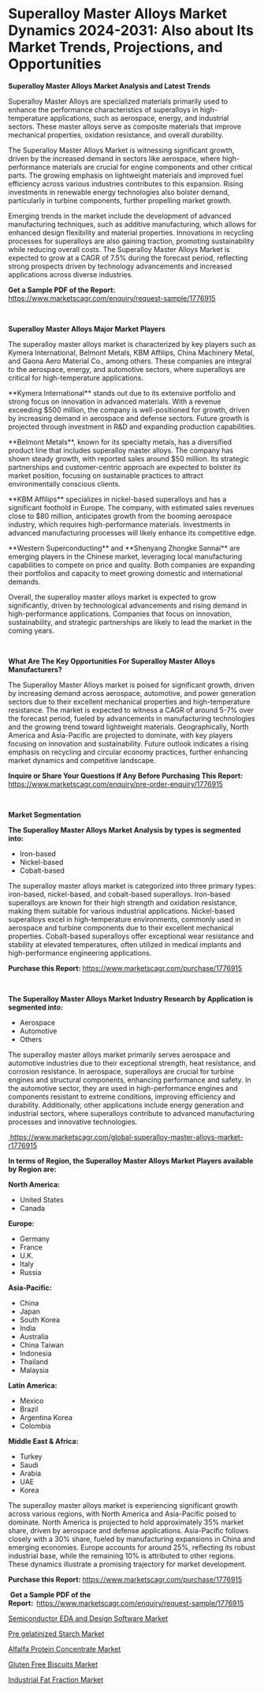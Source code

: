<p><h1>Superalloy Master Alloys Market Dynamics 2024-2031: Also about Its Market Trends, Projections, and Opportunities</h1></p><p><strong>Superalloy Master Alloys Market Analysis and Latest Trends</strong></p>
<p><p>Superalloy Master Alloys are specialized materials primarily used to enhance the performance characteristics of superalloys in high-temperature applications, such as aerospace, energy, and industrial sectors. These master alloys serve as composite materials that improve mechanical properties, oxidation resistance, and overall durability. </p><p>The Superalloy Master Alloys Market is witnessing significant growth, driven by the increased demand in sectors like aerospace, where high-performance materials are crucial for engine components and other critical parts. The growing emphasis on lightweight materials and improved fuel efficiency across various industries contributes to this expansion. Rising investments in renewable energy technologies also bolster demand, particularly in turbine components, further propelling market growth. </p><p>Emerging trends in the market include the development of advanced manufacturing techniques, such as additive manufacturing, which allows for enhanced design flexibility and material properties. Innovations in recycling processes for superalloys are also gaining traction, promoting sustainability while reducing overall costs. The Superalloy Master Alloys Market is expected to grow at a CAGR of 7.5% during the forecast period, reflecting strong prospects driven by technology advancements and increased applications across diverse industries.</p></p>
<p><strong>Get a Sample PDF of the Report:&nbsp;</strong> <a href="https://www.marketscagr.com/enquiry/request-sample/1776915?utm_campaign=1576&utm_medium=2&utm_source=Github&utm_content=ia&utm_term=13102024&utm_id=superalloy-master-alloys">https://www.marketscagr.com/enquiry/request-sample/1776915</a></p>
<p>&nbsp;</p>
<p><strong>Superalloy Master Alloys Major Market Players</strong></p>
<p><p>The superalloy master alloys market is characterized by key players such as Kymera International, Belmont Metals, KBM Affilips, China Machinery Metal, and Gaona Aero Material Co., among others. These companies are integral to the aerospace, energy, and automotive sectors, where superalloys are critical for high-temperature applications.</p><p>**Kymera International** stands out due to its extensive portfolio and strong focus on innovation in advanced materials. With a revenue exceeding $500 million, the company is well-positioned for growth, driven by increasing demand in aerospace and defense sectors. Future growth is projected through investment in R&D and expanding production capabilities.</p><p>**Belmont Metals**, known for its specialty metals, has a diversified product line that includes superalloy master alloys. The company has shown steady growth, with reported sales around $50 million. Its strategic partnerships and customer-centric approach are expected to bolster its market position, focusing on sustainable practices to attract environmentally conscious clients.</p><p>**KBM Affilips** specializes in nickel-based superalloys and has a significant foothold in Europe. The company, with estimated sales revenues close to $80 million, anticipates growth from the booming aerospace industry, which requires high-performance materials. Investments in advanced manufacturing processes will likely enhance its competitive edge.</p><p>**Western Superconducting** and **Shenyang Zhongke Sannai** are emerging players in the Chinese market, leveraging local manufacturing capabilities to compete on price and quality. Both companies are expanding their portfolios and capacity to meet growing domestic and international demands.</p><p>Overall, the superalloy master alloys market is expected to grow significantly, driven by technological advancements and rising demand in high-performance applications. Companies that focus on innovation, sustainability, and strategic partnerships are likely to lead the market in the coming years.</p></p>
<p>&nbsp;</p>
<p><strong>What Are The Key Opportunities For Superalloy Master Alloys Manufacturers?</strong></p>
<p><p>The Superalloy Master Alloys market is poised for significant growth, driven by increasing demand across aerospace, automotive, and power generation sectors due to their excellent mechanical properties and high-temperature resistance. The market is expected to witness a CAGR of around 5-7% over the forecast period, fueled by advancements in manufacturing technologies and the growing trend toward lightweight materials. Geographically, North America and Asia-Pacific are projected to dominate, with key players focusing on innovation and sustainability. Future outlook indicates a rising emphasis on recycling and circular economy practices, further enhancing market dynamics and competitive landscape.</p></p>
<p><strong>Inquire or Share Your Questions If Any Before Purchasing This Report:</strong> <a href="https://www.marketscagr.com/enquiry/pre-order-enquiry/1776915?utm_campaign=1576&utm_medium=2&utm_source=Github&utm_content=ia&utm_term=13102024&utm_id=superalloy-master-alloys">https://www.marketscagr.com/enquiry/pre-order-enquiry/1776915</a></p>
<p>&nbsp;</p>
<p><strong>Market Segmentation</strong></p>
<p><strong>The Superalloy Master Alloys Market Analysis by types is segmented into:</strong></p>
<p><ul><li>Iron-based</li><li>Nickel-based</li><li>Cobalt-based</li></ul></p>
<p><p>The superalloy master alloys market is categorized into three primary types: iron-based, nickel-based, and cobalt-based superalloys. Iron-based superalloys are known for their high strength and oxidation resistance, making them suitable for various industrial applications. Nickel-based superalloys excel in high-temperature environments, commonly used in aerospace and turbine components due to their excellent mechanical properties. Cobalt-based superalloys offer exceptional wear resistance and stability at elevated temperatures, often utilized in medical implants and high-performance engineering applications.</p></p>
<p><strong>Purchase this Report:&nbsp;</strong><a href="https://www.marketscagr.com/purchase/1776915?utm_campaign=1576&utm_medium=2&utm_source=Github&utm_content=ia&utm_term=13102024&utm_id=superalloy-master-alloys">https://www.marketscagr.com/purchase/1776915</a></p>
<p>&nbsp;</p>
<p><strong>The Superalloy Master Alloys Market Industry Research by Application is segmented into:</strong></p>
<p><ul><li>Aerospace</li><li>Automotive</li><li>Others</li></ul></p>
<p><p>The superalloy master alloys market primarily serves aerospace and automotive industries due to their exceptional strength, heat resistance, and corrosion resistance. In aerospace, superalloys are crucial for turbine engines and structural components, enhancing performance and safety. In the automotive sector, they are used in high-performance engines and components resistant to extreme conditions, improving efficiency and durability. Additionally, other applications include energy generation and industrial sectors, where superalloys contribute to advanced manufacturing processes and innovative technologies.</p></p>
<p><a href="https://www.marketscagr.com/global-superalloy-master-alloys-market-r1776915?utm_campaign=1576&utm_medium=2&utm_source=Github&utm_content=ia&utm_term=13102024&utm_id=superalloy-master-alloys">&nbsp;https://www.marketscagr.com/global-superalloy-master-alloys-market-r1776915</a></p>
<p><strong>In terms of Region, the Superalloy Master Alloys Market Players available by Region are:</strong></p>
<p>
    <p> <strong> North America: </strong>
        <ul>
            <li>United States</li>
            <li>Canada</li>
        </ul>
        </p> 
    <p> <strong> Europe: </strong>
        <ul>
            <li>Germany</li>
            <li>France</li>
            <li>U.K.</li>
            <li>Italy</li>
            <li>Russia</li>
        </ul>
        </p> 
    <p> <strong> Asia-Pacific: </strong>
        <ul>
            <li>China</li>
            <li>Japan</li>
            <li>South Korea</li>
            <li>India</li>
            <li>Australia</li>
            <li>China Taiwan</li>
            <li>Indonesia</li>
            <li>Thailand</li>
            <li>Malaysia</li>
        </ul>
        </p> 
    <p> <strong> Latin America: </strong>
        <ul>
            <li>Mexico</li>
            <li>Brazil</li>
            <li>Argentina Korea</li>
            <li>Colombia</li>
        </ul>
        </p> 
    <p> <strong> Middle East & Africa: </strong>
        <ul>
            <li>Turkey</li>
            <li>Saudi</li>
            <li>Arabia</li>
            <li>UAE</li>
            <li>Korea</li>
        </ul>
    </p>
    </p>
<p><p>The superalloy master alloys market is experiencing significant growth across various regions, with North America and Asia-Pacific poised to dominate. North America is projected to hold approximately 35% market share, driven by aerospace and defense applications. Asia-Pacific follows closely with a 30% share, fueled by manufacturing expansions in China and emerging economies. Europe accounts for around 25%, reflecting its robust industrial base, while the remaining 10% is attributed to other regions. These dynamics illustrate a promising trajectory for market development.</p></p>
<p><strong>Purchase this Report: </strong><a href="https://www.marketscagr.com/purchase/1776915?utm_campaign=1576&utm_medium=2&utm_source=Github&utm_content=ia&utm_term=13102024&utm_id=superalloy-master-alloys">https://www.marketscagr.com/purchase/1776915</a></p>
<p>&nbsp;<strong>Get a Sample PDF of the Report:&nbsp;&nbsp;</strong><a href="https://www.marketscagr.com/enquiry/request-sample/1776915?utm_campaign=1576&utm_medium=2&utm_source=Github&utm_content=ia&utm_term=13102024&utm_id=superalloy-master-alloys">https://www.marketscagr.com/enquiry/request-sample/1776915</a></p>
<p><strong></strong></p>
<p><p><a href="https://github.com/YashRP12/Market-Research-Report-List-6/blob/main/semiconductor-eda-and-design-software-market.md?utm_campaign=1576&utm_medium=2&utm_source=Github&utm_content=ia&utm_term=13102024&utm_id=superalloy-master-alloys">Semiconductor EDA and Design Software Market</a></p><p><a href="https://www.linkedin.com/pulse/analyzing-global-pre-gelatinized-starch-market-growth-nsare?utm_campaign=1576&utm_medium=2&utm_source=Github&utm_content=ia&utm_term=13102024&utm_id=superalloy-master-alloys">Pre gelatinized Starch Market</a></p><p><a href="https://www.linkedin.com/pulse/investing-alfalfa-protein-concentrate-market-trends-leading-0co9e?utm_campaign=1576&utm_medium=2&utm_source=Github&utm_content=ia&utm_term=13102024&utm_id=superalloy-master-alloys">Alfalfa Protein Concentrate Market</a></p><p><a href="https://www.linkedin.com/pulse/gluten-free-biscuits-market-analysis-product-segmentation-regional-xp9qe?utm_campaign=1576&utm_medium=2&utm_source=Github&utm_content=ia&utm_term=13102024&utm_id=superalloy-master-alloys">Gluten Free Biscuits Market</a></p><p><a href="https://www.linkedin.com/pulse/industrial-fat-fraction-market-revolution-size-share-emerging-1xine?utm_campaign=1576&utm_medium=2&utm_source=Github&utm_content=ia&utm_term=13102024&utm_id=superalloy-master-alloys">Industrial Fat Fraction Market</a></p></p>